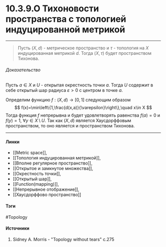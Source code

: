 # 10.3.9.О Тихоновости пространства с топологией индуцированной метрикой
***
>Пусть $(X,d)$ - метрическое пространство и $\tau$ - топология на $X$ индуцированная метрикой $d$. Тогда $(X,\tau)$ будет пространством Тихонова.
###### Доказательство
Пусть $a\in X$ и $U$ - открытая окрестность точки $a$. Тогда $U$ содержит в себе открытый шар радиуса $\varepsilon>0$ с центром в точке $a$. 

Определим функцию $f:(X,d)\to[0,1]$ следующим образом
$$
f(x)=\min\left\{1,\frac{d(x,a)}{\varepsilon}\right\},\quad x\in X
$$
Тогда функция $f$ непрерывна и будет удовлетворять равенства $f(a)=0$ и $f(y)=1$, $\forall y\in X\setminus U$. Так как $(X,d)$ является Хаусдорффовым пространством, то оно является и пространством Тихонова.
***
#### Линки
- [[Metric space]],
- [[Топология индуцированная метрикой]],
- [[Вполне регулярное пространство]],
- [[Открытое и замкнутое множества]],
- [[Окрестность точки]],
- [[Открытый шар]],
- [[Function(mapping)]],
- [[Непрерывное отображение]],
- [[Хаусдорффово пространство]]
#### Тэги
 #Topology 
#### Источники
1. Sidney A. Morris - "Topology without tears" c.275